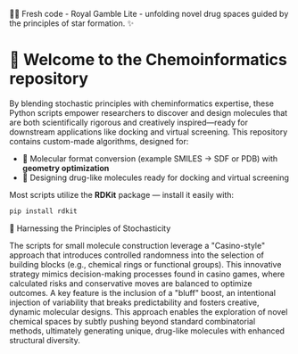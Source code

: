 🔭🐍 Fresh code - Royal Gamble Lite - unfolding novel drug spaces guided by the principles of star formation. ✨ 

# 🔬 Welcome to the Chemoinformatics repository 


By blending stochastic principles with cheminformatics expertise, these Python scripts empower researchers to discover and design molecules that are both scientifically rigorous and creatively inspired—ready for downstream applications like docking and virtual screening. This repository contains custom-made algorithms, designed for:

- 🔄 Molecular format conversion (example SMILES →  SDF or PDB) with **geometry optimization**  
- 💊 Designing drug-like molecules ready for docking and virtual screening

Most scripts utilize the **RDKit** package — install it easily with:

```bash
pip install rdkit
```

🎲 Harnessing the Principles of Stochasticity

The scripts for small molecule construction leverage a "Casino-style" approach that introduces controlled randomness into the selection of building blocks (e.g., chemical rings or functional groups). This innovative strategy mimics decision-making processes found in casino games, where calculated risks and conservative moves are balanced to optimize outcomes. A key feature is the inclusion of a "bluff" boost, an intentional injection of variability that breaks predictability and fosters creative, dynamic molecular designs. This approach enables the exploration of novel chemical spaces by subtly pushing beyond standard combinatorial methods, ultimately generating unique, drug-like molecules with enhanced structural diversity.
